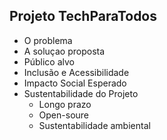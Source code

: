 ## Projeto TechParaTodos
- O problema
- A soluçao proposta
- Público alvo
- Inclusão e Acessibilidade
- Impacto Social Esperado
- Sustentabilidade do Projeto
  * Longo prazo
  * Open-soure
  * Sustentabilidade ambiental
